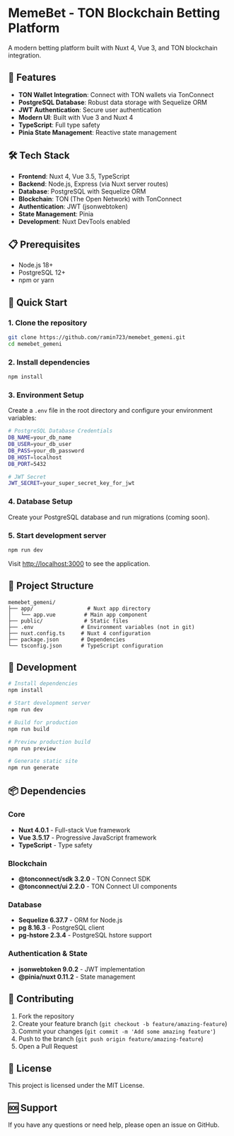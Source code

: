# MemeBet - TON Blockchain Betting Platform

A modern betting platform built with Nuxt 4, Vue 3, and TON blockchain integration.

## 🚀 Features

- **TON Wallet Integration**: Connect with TON wallets via TonConnect
- **PostgreSQL Database**: Robust data storage with Sequelize ORM
- **JWT Authentication**: Secure user authentication
- **Modern UI**: Built with Vue 3 and Nuxt 4
- **TypeScript**: Full type safety
- **Pinia State Management**: Reactive state management

## 🛠️ Tech Stack

- **Frontend**: Nuxt 4, Vue 3.5, TypeScript
- **Backend**: Node.js, Express (via Nuxt server routes)
- **Database**: PostgreSQL with Sequelize ORM
- **Blockchain**: TON (The Open Network) with TonConnect
- **Authentication**: JWT (jsonwebtoken)
- **State Management**: Pinia
- **Development**: Nuxt DevTools enabled

## 📋 Prerequisites

- Node.js 18+ 
- PostgreSQL 12+
- npm or yarn

## 🚀 Quick Start

### 1. Clone the repository
```bash
git clone https://github.com/ramin723/memebet_gemeni.git
cd memebet_gemeni
```

### 2. Install dependencies
```bash
npm install
```

### 3. Environment Setup
Create a `.env` file in the root directory and configure your environment variables:

```bash
# PostgreSQL Database Credentials
DB_NAME=your_db_name
DB_USER=your_db_user
DB_PASS=your_db_password
DB_HOST=localhost
DB_PORT=5432

# JWT Secret
JWT_SECRET=your_super_secret_key_for_jwt
```

### 4. Database Setup
Create your PostgreSQL database and run migrations (coming soon).

### 5. Start development server
```bash
npm run dev
```

Visit [http://localhost:3000](http://localhost:3000) to see the application.

## 📁 Project Structure

```
memebet_gemeni/
├── app/                 # Nuxt app directory
│   └── app.vue         # Main app component
├── public/             # Static files
├── .env               # Environment variables (not in git)
├── nuxt.config.ts     # Nuxt 4 configuration
├── package.json       # Dependencies
└── tsconfig.json      # TypeScript configuration
```

## 🔧 Development

```bash
# Install dependencies
npm install

# Start development server
npm run dev

# Build for production
npm run build

# Preview production build
npm run preview

# Generate static site
npm run generate
```

## 📦 Dependencies

### Core
- **Nuxt 4.0.1** - Full-stack Vue framework
- **Vue 3.5.17** - Progressive JavaScript framework
- **TypeScript** - Type safety

### Blockchain
- **@tonconnect/sdk 3.2.0** - TON Connect SDK
- **@tonconnect/ui 2.2.0** - TON Connect UI components

### Database
- **Sequelize 6.37.7** - ORM for Node.js
- **pg 8.16.3** - PostgreSQL client
- **pg-hstore 2.3.4** - PostgreSQL hstore support

### Authentication & State
- **jsonwebtoken 9.0.2** - JWT implementation
- **@pinia/nuxt 0.11.2** - State management

## 🤝 Contributing

1. Fork the repository
2. Create your feature branch (`git checkout -b feature/amazing-feature`)
3. Commit your changes (`git commit -m 'Add some amazing feature'`)
4. Push to the branch (`git push origin feature/amazing-feature`)
5. Open a Pull Request

## 📄 License

This project is licensed under the MIT License.

## 🆘 Support

If you have any questions or need help, please open an issue on GitHub.
